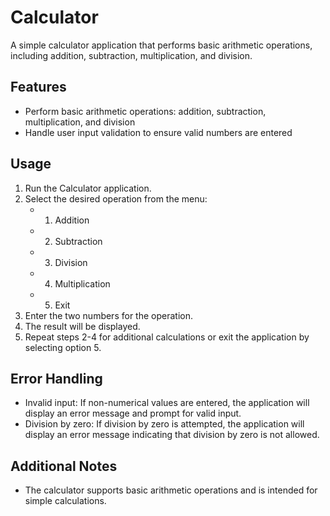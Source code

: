 # Calculator

A simple calculator application that performs basic arithmetic operations, including addition, subtraction, multiplication, and division.

## Features

* Perform basic arithmetic operations: addition, subtraction, multiplication, and division
* Handle user input validation to ensure valid numbers are entered

## Usage

1. Run the Calculator application.
2. Select the desired operation from the menu:
   - 1. Addition
   - 2. Subtraction
   - 3. Division
   - 4. Multiplication
   - 5. Exit
3. Enter the two numbers for the operation.
4. The result will be displayed.
5. Repeat steps 2-4 for additional calculations or exit the application by selecting option 5.

## Error Handling

* Invalid input: If non-numerical values are entered, the application will display an error message and prompt for valid input.
* Division by zero: If division by zero is attempted, the application will display an error message indicating that division by zero is not allowed.

## Additional Notes

* The calculator supports basic arithmetic operations and is intended for simple calculations.
